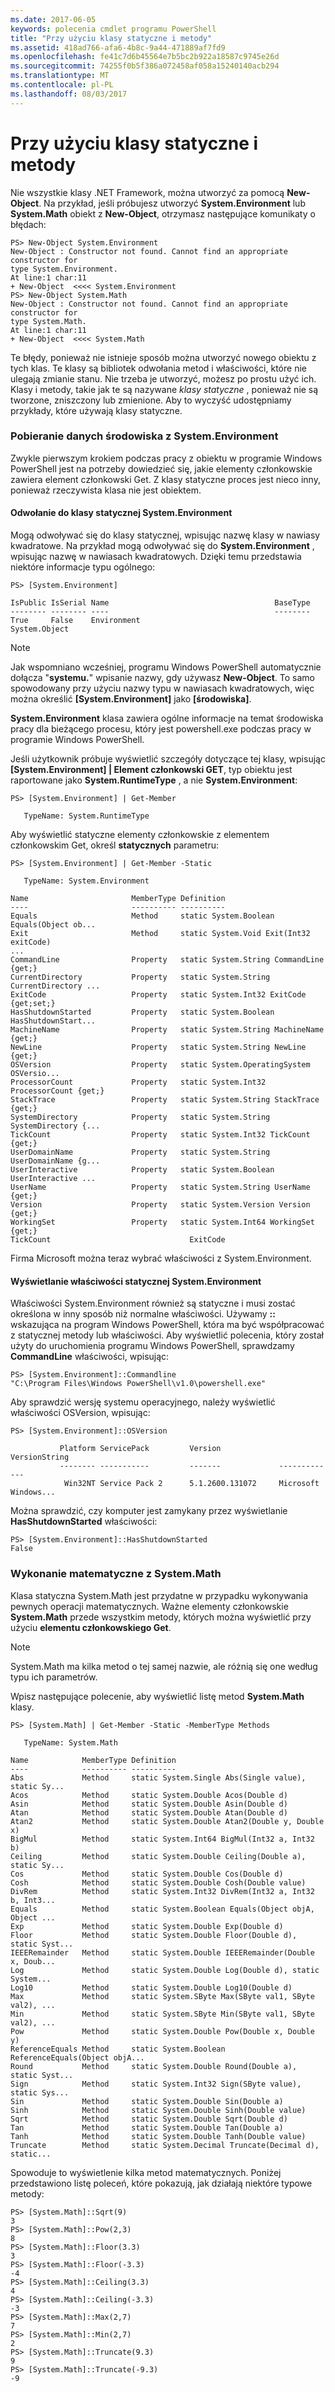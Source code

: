 ```yaml
---
ms.date: 2017-06-05
keywords: polecenia cmdlet programu PowerShell
title: "Przy użyciu klasy statyczne i metody"
ms.assetid: 418ad766-afa6-4b8c-9a44-471889af7fd9
ms.openlocfilehash: fe41c7d6b45564e7b5bc2b922a18587c9745e26d
ms.sourcegitcommit: 74255f0b5f386a072458af058a15240140acb294
ms.translationtype: MT
ms.contentlocale: pl-PL
ms.lasthandoff: 08/03/2017
---
```

# <a name="using-static-classes-and-methods"></a>Przy użyciu klasy statyczne i metody
Nie wszystkie klasy .NET Framework, można utworzyć za pomocą **New-Object**. Na przykład, jeśli próbujesz utworzyć **System.Environment** lub **System.Math** obiekt z **New-Object**, otrzymasz następujące komunikaty o błędach:

```
PS> New-Object System.Environment
New-Object : Constructor not found. Cannot find an appropriate constructor for
type System.Environment.
At line:1 char:11
+ New-Object  <<<< System.Environment
PS> New-Object System.Math
New-Object : Constructor not found. Cannot find an appropriate constructor for
type System.Math.
At line:1 char:11
+ New-Object  <<<< System.Math
```

Te błędy, ponieważ nie istnieje sposób można utworzyć nowego obiektu z tych klas. Te klasy są bibliotek odwołania metod i właściwości, które nie ulegają zmianie stanu. Nie trzeba je utworzyć, możesz po prostu użyć ich. Klasy i metody, takie jak te są nazywane *klasy statyczne* , ponieważ nie są tworzone, zniszczony lub zmienione. Aby to wyczyść udostępniamy przykłady, które używają klasy statyczne.

### <a name="getting-environment-data-with-systemenvironment"></a>Pobieranie danych środowiska z System.Environment
Zwykle pierwszym krokiem podczas pracy z obiektu w programie Windows PowerShell jest na potrzeby dowiedzieć się, jakie elementy członkowskie zawiera element członkowski Get. Z klasy statyczne proces jest nieco inny, ponieważ rzeczywista klasa nie jest obiektem.

#### <a name="referring-to-the-static-systemenvironment-class"></a>Odwołanie do klasy statycznej System.Environment
Mogą odwoływać się do klasy statycznej, wpisując nazwę klasy w nawiasy kwadratowe. Na przykład mogą odwoływać się do **System.Environment** , wpisując nazwę w nawiasach kwadratowych. Dzięki temu przedstawia niektóre informacje typu ogólnego:

```
PS> [System.Environment]

IsPublic IsSerial Name                                     BaseType
-------- -------- ----                                     --------
True     False    Environment                              System.Object
```

> [!NOTE]
> Jak wspomniano wcześniej, programu Windows PowerShell automatycznie dołącza "**systemu.**" wpisanie nazwy, gdy używasz **New-Object**. To samo spowodowany przy użyciu nazwy typu w nawiasach kwadratowych, więc można określić  **\[System.Environment]** jako  **\[środowiska]**.

**System.Environment** klasa zawiera ogólne informacje na temat środowiska pracy dla bieżącego procesu, który jest powershell.exe podczas pracy w programie Windows PowerShell.

Jeśli użytkownik próbuje wyświetlić szczegóły dotyczące tej klasy, wpisując  **\[System.Environment] | Element członkowski GET**, typ obiektu jest raportowane jako **System.RuntimeType** , a nie **System.Environment**:

```
PS> [System.Environment] | Get-Member

   TypeName: System.RuntimeType
```

Aby wyświetlić statyczne elementy członkowskie z elementem członkowskim Get, określ **statycznych** parametru:

```
PS> [System.Environment] | Get-Member -Static

   TypeName: System.Environment

Name                       MemberType Definition
----                       ---------- ----------
Equals                     Method     static System.Boolean Equals(Object ob...
Exit                       Method     static System.Void Exit(Int32 exitCode)
...
CommandLine                Property   static System.String CommandLine {get;}
CurrentDirectory           Property   static System.String CurrentDirectory ...
ExitCode                   Property   static System.Int32 ExitCode {get;set;}
HasShutdownStarted         Property   static System.Boolean HasShutdownStart...
MachineName                Property   static System.String MachineName {get;}
NewLine                    Property   static System.String NewLine {get;}
OSVersion                  Property   static System.OperatingSystem OSVersio...
ProcessorCount             Property   static System.Int32 ProcessorCount {get;}
StackTrace                 Property   static System.String StackTrace {get;}
SystemDirectory            Property   static System.String SystemDirectory {...
TickCount                  Property   static System.Int32 TickCount {get;}
UserDomainName             Property   static System.String UserDomainName {g...
UserInteractive            Property   static System.Boolean UserInteractive ...
UserName                   Property   static System.String UserName {get;}
Version                    Property   static System.Version Version {get;}
WorkingSet                 Property   static System.Int64 WorkingSet {get;}
TickCount                               ExitCode
```

Firma Microsoft można teraz wybrać właściwości z System.Environment.

#### <a name="displaying-static-properties-of-systemenvironment"></a>Wyświetlanie właściwości statycznej System.Environment
Właściwości System.Environment również są statyczne i musi zostać określona w inny sposób niż normalne właściwości. Używamy **::** wskazująca na program Windows PowerShell, która ma być współpracować z statycznej metody lub właściwości. Aby wyświetlić polecenia, który został użyty do uruchomienia programu Windows PowerShell, sprawdzamy **CommandLine** właściwości, wpisując:

```
PS> [System.Environment]::Commandline
"C:\Program Files\Windows PowerShell\v1.0\powershell.exe"
```

Aby sprawdzić wersję systemu operacyjnego, należy wyświetlić właściwości OSVersion, wpisując:

```
PS> [System.Environment]::OSVersion

           Platform ServicePack         Version             VersionString
           -------- -----------         -------             -------------
            Win32NT Service Pack 2      5.1.2600.131072     Microsoft Windows...
```

Można sprawdzić, czy komputer jest zamykany przez wyświetlanie **HasShutdownStarted** właściwości:

```
PS> [System.Environment]::HasShutdownStarted
False
```

### <a name="doing-math-with-systemmath"></a>Wykonanie matematyczne z System.Math
Klasa statyczna System.Math jest przydatne w przypadku wykonywania pewnych operacji matematycznych. Ważne elementy członkowskie **System.Math** przede wszystkim metody, których można wyświetlić przy użyciu **elementu członkowskiego Get**.

> [!NOTE]
> System.Math ma kilka metod o tej samej nazwie, ale różnią się one według typu ich parametrów.

Wpisz następujące polecenie, aby wyświetlić listę metod **System.Math** klasy.

```
PS> [System.Math] | Get-Member -Static -MemberType Methods

   TypeName: System.Math

Name            MemberType Definition
----            ---------- ----------
Abs             Method     static System.Single Abs(Single value), static Sy...
Acos            Method     static System.Double Acos(Double d)
Asin            Method     static System.Double Asin(Double d)
Atan            Method     static System.Double Atan(Double d)
Atan2           Method     static System.Double Atan2(Double y, Double x)
BigMul          Method     static System.Int64 BigMul(Int32 a, Int32 b)
Ceiling         Method     static System.Double Ceiling(Double a), static Sy...
Cos             Method     static System.Double Cos(Double d)
Cosh            Method     static System.Double Cosh(Double value)
DivRem          Method     static System.Int32 DivRem(Int32 a, Int32 b, Int3...
Equals          Method     static System.Boolean Equals(Object objA, Object ...
Exp             Method     static System.Double Exp(Double d)
Floor           Method     static System.Double Floor(Double d), static Syst...
IEEERemainder   Method     static System.Double IEEERemainder(Double x, Doub...
Log             Method     static System.Double Log(Double d), static System...
Log10           Method     static System.Double Log10(Double d)
Max             Method     static System.SByte Max(SByte val1, SByte val2), ...
Min             Method     static System.SByte Min(SByte val1, SByte val2), ...
Pow             Method     static System.Double Pow(Double x, Double y)
ReferenceEquals Method     static System.Boolean ReferenceEquals(Object objA...
Round           Method     static System.Double Round(Double a), static Syst...
Sign            Method     static System.Int32 Sign(SByte value), static Sys...
Sin             Method     static System.Double Sin(Double a)
Sinh            Method     static System.Double Sinh(Double value)
Sqrt            Method     static System.Double Sqrt(Double d)
Tan             Method     static System.Double Tan(Double a)
Tanh            Method     static System.Double Tanh(Double value)
Truncate        Method     static System.Decimal Truncate(Decimal d), static...
```

Spowoduje to wyświetlenie kilka metod matematycznych. Poniżej przedstawiono listę poleceń, które pokazują, jak działają niektóre typowe metody:

```
PS> [System.Math]::Sqrt(9)
3
PS> [System.Math]::Pow(2,3)
8
PS> [System.Math]::Floor(3.3)
3
PS> [System.Math]::Floor(-3.3)
-4
PS> [System.Math]::Ceiling(3.3)
4
PS> [System.Math]::Ceiling(-3.3)
-3
PS> [System.Math]::Max(2,7)
7
PS> [System.Math]::Min(2,7)
2
PS> [System.Math]::Truncate(9.3)
9
PS> [System.Math]::Truncate(-9.3)
-9
```

